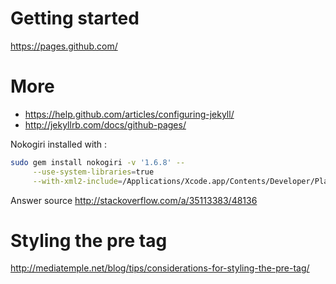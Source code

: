 # Getting started
https://pages.github.com/

# More
* https://help.github.com/articles/configuring-jekyll/
* http://jekyllrb.com/docs/github-pages/


Nokogiri installed with :


```sh
sudo gem install nokogiri -v '1.6.8' --                                \
     --use-system-libraries=true                                       \
     --with-xml2-include=/Applications/Xcode.app/Contents/Developer/Platforms/MacOSX.platform/Developer/SDKs/MacOSX10.11.sdk/usr/include/libxml2
```

Answer source http://stackoverflow.com/a/35113383/48136


# Styling the pre tag
http://mediatemple.net/blog/tips/considerations-for-styling-the-pre-tag/
